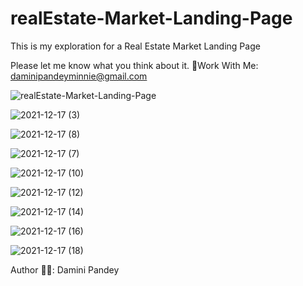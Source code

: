 # realEstate-Market-Landing-Page
This is my exploration for a Real Estate Market Landing Page

Please let me know what you think about it.
📧Work With Me: daminipandeyminnie@gmail.com

![realEstate-Market-Landing-Page](https://user-images.githubusercontent.com/61384878/146425018-0dc94025-fabf-4368-ae78-495e9ad356b3.png)





![2021-12-17 (3)](https://user-images.githubusercontent.com/61384878/146484401-dd3b0e4e-6b03-4302-9af9-197c6f7ddb2e.png)


![2021-12-17 (8)](https://user-images.githubusercontent.com/61384878/146484475-12a1ad68-fec4-4a2b-b1dd-f29737d6dd22.png)


![2021-12-17 (7)](https://user-images.githubusercontent.com/61384878/146484526-b78aa81b-8c3f-49f9-9cc6-3f91e340e986.png)


![2021-12-17 (10)](https://user-images.githubusercontent.com/61384878/146484579-4fa5d961-2a48-4139-ba8e-1bfdf285408b.png)


![2021-12-17 (12)](https://user-images.githubusercontent.com/61384878/146484592-4c0eef1a-2446-437d-a86d-9483566e9c6f.png)


![2021-12-17 (14)](https://user-images.githubusercontent.com/61384878/146484626-b19420bf-7db2-439f-aa65-33d9508c1a52.png)


![2021-12-17 (16)](https://user-images.githubusercontent.com/61384878/146484634-89cb6313-b0d2-4f42-b4fd-7b3b329ce904.png)


![2021-12-17 (18)](https://user-images.githubusercontent.com/61384878/146484643-a2076d3a-a367-46fa-aff7-414e97fefb2e.png)




Author ✍🏽: Damini Pandey

